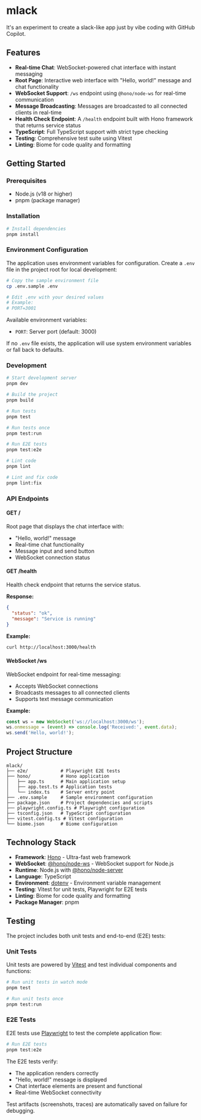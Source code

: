 # mlack

It's an experiment to create a slack-like app just by vibe coding with GitHub Copilot.

## Features

- **Real-time Chat**: WebSocket-powered chat interface with instant messaging
- **Root Page**: Interactive web interface with "Hello, world!" message and chat functionality
- **WebSocket Support**: `/ws` endpoint using `@hono/node-ws` for real-time communication
- **Message Broadcasting**: Messages are broadcasted to all connected clients in real-time
- **Health Check Endpoint**: A `/health` endpoint built with Hono framework that returns service status
- **TypeScript**: Full TypeScript support with strict type checking
- **Testing**: Comprehensive test suite using Vitest
- **Linting**: Biome for code quality and formatting

## Getting Started

### Prerequisites

- Node.js (v18 or higher)
- pnpm (package manager)

### Installation

```bash
# Install dependencies
pnpm install
```

### Environment Configuration

The application uses environment variables for configuration. Create a `.env` file in the project root for local development:

```bash
# Copy the sample environment file
cp .env.sample .env

# Edit .env with your desired values
# Example:
# PORT=3001
```

Available environment variables:
- `PORT`: Server port (default: 3000)

If no `.env` file exists, the application will use system environment variables or fall back to defaults.

### Development

```bash
# Start development server
pnpm dev

# Build the project
pnpm build

# Run tests
pnpm test

# Run tests once
pnpm test:run

# Run E2E tests
pnpm test:e2e

# Lint code
pnpm lint

# Lint and fix code
pnpm lint:fix
```

### API Endpoints

#### GET /

Root page that displays the chat interface with:
- "Hello, world!" message
- Real-time chat functionality
- Message input and send button
- WebSocket connection status

#### GET /health

Health check endpoint that returns the service status.

**Response:**
```json
{
  "status": "ok",
  "message": "Service is running"
}
```

**Example:**
```bash
curl http://localhost:3000/health
```

#### WebSocket /ws

WebSocket endpoint for real-time messaging:
- Accepts WebSocket connections
- Broadcasts messages to all connected clients
- Supports text message communication

**Example:**
```javascript
const ws = new WebSocket('ws://localhost:3000/ws');
ws.onmessage = (event) => console.log('Received:', event.data);
ws.send('Hello, world!');
```

## Project Structure

```
mlack/
├── e2e/            # Playwright E2E tests
├── hono/           # Hono application
│   ├── app.ts      # Main application setup
│   ├── app.test.ts # Application tests
│   └── index.ts    # Server entry point
├── .env.sample     # Sample environment configuration
├── package.json    # Project dependencies and scripts
├── playwright.config.ts # Playwright configuration
├── tsconfig.json   # TypeScript configuration
├── vitest.config.ts # Vitest configuration
└── biome.json      # Biome configuration
```

## Technology Stack

- **Framework**: [Hono](https://hono.dev/) - Ultra-fast web framework
- **WebSocket**: [@hono/node-ws](https://github.com/honojs/middleware/tree/main/packages/node-ws) - WebSocket support for Node.js
- **Runtime**: Node.js with [@hono/node-server](https://github.com/honojs/node-server)
- **Language**: TypeScript
- **Environment**: [dotenv](https://github.com/motdotla/dotenv) - Environment variable management
- **Testing**: Vitest for unit tests, Playwright for E2E tests
- **Linting**: Biome for code quality and formatting
- **Package Manager**: pnpm

## Testing

The project includes both unit tests and end-to-end (E2E) tests:

### Unit Tests
Unit tests are powered by [Vitest](https://vitest.dev/) and test individual components and functions:

```bash
# Run unit tests in watch mode
pnpm test

# Run unit tests once
pnpm test:run
```

### E2E Tests
E2E tests use [Playwright](https://playwright.dev/) to test the complete application flow:

```bash
# Run E2E tests
pnpm test:e2e
```

The E2E tests verify:
- The application renders correctly
- "Hello, world!" message is displayed
- Chat interface elements are present and functional
- Real-time WebSocket connectivity

Test artifacts (screenshots, traces) are automatically saved on failure for debugging.
